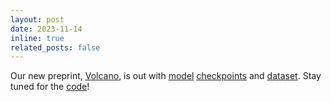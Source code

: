 ```yaml
---
layout: post
date: 2023-11-14
inline: true
related_posts: false
---
```

Our new preprint, [Volcano](https://arxiv.org/abs/2311.07362), is out with [model](https://huggingface.co/kaist-ai/volcano-7b) [checkpoints](https://huggingface.co/kaist-ai/volcano-13b) and [dataset](https://huggingface.co/datasets/kaist-ai/volcano-train). Stay tuned for the [code](https://github.com/kaistAI/Volcano)!